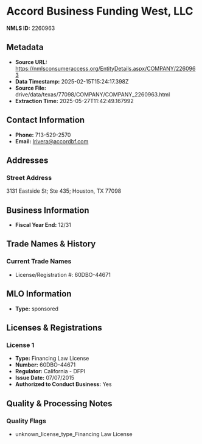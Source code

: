 # Accord Business Funding West, LLC

**NMLS ID:** 2260963

## Metadata
- **Source URL:** https://nmlsconsumeraccess.org/EntityDetails.aspx/COMPANY/2260963
- **Data Timestamp:** 2025-02-15T15:24:17.398Z
- **Source File:** drive/data/texas/77098/COMPANY/COMPANY_2260963.html
- **Extraction Time:** 2025-05-27T11:42:49.167992

## Contact Information
- **Phone:** 713-529-2570
- **Email:** lrivera@accordbf.com

## Addresses
### Street Address
3131 Eastside St; Ste 435; Houston, TX 77098

## Business Information
- **Fiscal Year End:** 12/31

## Trade Names & History
### Current Trade Names
- License/Registration #: 60DBO-44671

## MLO Information
- **Type:** sponsored

## Licenses & Registrations

### License 1
- **Type:** Financing Law License
- **Number:** 60DBO-44671
- **Regulator:** California - DFPI
- **Issue Date:** 07/07/2015
- **Authorized to Conduct Business:** Yes

## Quality & Processing Notes
### Quality Flags
- unknown_license_type_Financing Law License
